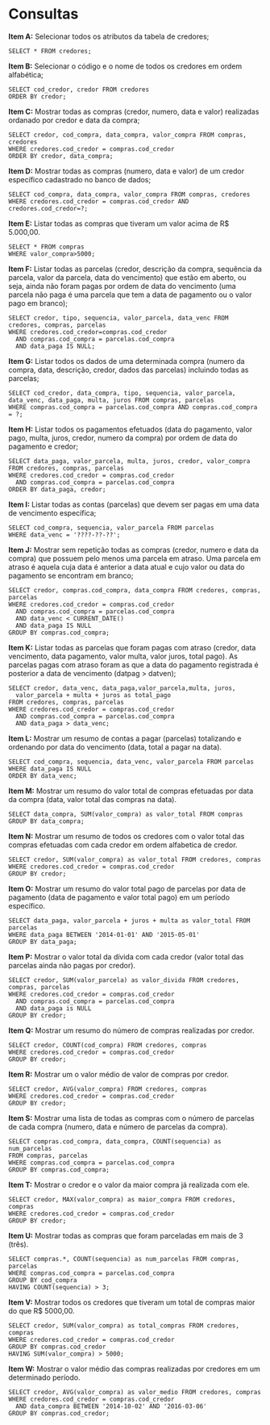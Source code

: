 # Consultas

**Item A:** Selecionar todos os atributos da tabela de credores;
  ```
  SELECT * FROM credores;
  ```

**Item B:** Selecionar o código e o nome de todos os credores em ordem
alfabética;
  ```
  SELECT cod_credor, credor FROM credores 
  ORDER BY credor;
  ```

**Item C:** Mostrar todas as compras (credor, numero, data e valor) realizadas
ordanado por credor e data da compra;
  ```
  SELECT credor, cod_compra, data_compra, valor_compra FROM compras, credores
  WHERE credores.cod_credor = compras.cod_credor
  ORDER BY credor, data_compra;
  ```

**Item D:** Mostrar todas as compras (numero, data e valor) de um credor
específico cadastrado no banco de dados;
  ```
  SELECT cod_compra, data_compra, valor_compra FROM compras, credores
  WHERE credores.cod_credor = compras.cod_credor AND credores.cod_credor=?;
  ```

**Item E:** Listar todas as compras que tiveram um valor acima de R$ 5.000,00.
  ```
  SELECT * FROM compras
  WHERE valor_compra>5000;
  ```

**Item F:** Listar todas as parcelas (credor, descrição da compra, sequência da
parcela, valor da parcela, data do vencimento) que estão em aberto,
ou seja, ainda não foram pagas por ordem de data do vencimento
(uma parcela não paga é uma parcela que tem a data de pagamento
ou o valor pago em branco);
  ```
  SELECT credor, tipo, sequencia, valor_parcela, data_venc FROM credores, compras, parcelas
  WHERE credores.cod_credor=compras.cod_credor 
    AND compras.cod_compra = parcelas.cod_compra
    AND data_paga IS NULL;
  ```

**Item G:** Listar todos os dados de uma determinada compra (numero da
compra, data, descrição, credor, dados das parcelas) incluindo todas
as parcelas;
  ```
  SELECT cod_credor, data_compra, tipo, sequencia, valor_parcela, data_venc, data_paga, multa, juros FROM compras, parcelas
  WHERE compras.cod_compra = parcelas.cod_compra AND compras.cod_compra = ?;
  ```

**Item H:** Listar todos os pagamentos efetuados (data do pagamento, valor
pago, multa, juros, credor, numero da compra) por ordem de data do
pagamento e credor;
  ```
  SELECT data_paga, valor_parcela, multa, juros, credor, valor_compra
  FROM credores, compras, parcelas
  WHERE credores.cod_credor = compras.cod_credor
    AND compras.cod_compra = parcelas.cod_compra
  ORDER BY data_paga, credor;
  ```

**Item I:** Listar todas as contas (parcelas) que devem ser pagas em uma data
de vencimento específica;
  ```
  SELECT cod_compra, sequencia, valor_parcela FROM parcelas
  WHERE data_venc = '????-??-??';
  ```

**Item J:** Mostrar sem repetição todas as compras (credor, numero e data da
compra) que possuem pelo menos uma parcela em atraso. Uma
parcela em atraso é aquela cuja data é anterior a data atual e cujo
valor ou data do pagamento se encontram em branco;
  ```
  SELECT credor, compras.cod_compra, data_compra FROM credores, compras, parcelas
  WHERE credores.cod_credor = compras.cod_credor
    AND compras.cod_compra = parcelas.cod_compra
    AND data_venc < CURRENT_DATE()
    AND data_paga IS NULL
  GROUP BY compras.cod_compra;
  ```

**Item K:** Listar todas as parcelas que foram pagas com atraso (credor, data
vencimento, data pagamento, valor multa, valor juros, total pago). As
parcelas pagas com atraso foram as que a data do pagamento
registrada é posterior a data de vencimento (datpag &gt; datven);
  ```
  SELECT credor, data_venc, data_paga,valor_parcela,multa, juros, 
    valor_parcela + multa + juros as total_pago
  FROM credores, compras, parcelas
  WHERE credores.cod_credor = compras.cod_credor
    AND compras.cod_compra = parcelas.cod_compra
    AND data_paga > data_venc;
  ```

**Item L:** Mostrar um resumo de contas a pagar (parcelas) totalizando e
ordenando por data do vencimento (data, total a pagar na data).
  ```
  SELECT cod_compra, sequencia, data_venc, valor_parcela FROM parcelas
  WHERE data_paga IS NULL
  ORDER BY data_venc;
  ```

**Item M:** Mostrar um resumo do valor total de compras efetuadas por data da
compra (data, valor total das compras na data).
  ```
  SELECT data_compra, SUM(valor_compra) as valor_total FROM compras
  GROUP BY data_compra;
  ```

**Item N:** Mostrar um resumo de todos os credores com o valor total das
compras efetuadas com cada credor em ordem alfabetica de credor.
  ```
  SELECT credor, SUM(valor_compra) as valor_total FROM credores, compras
  WHERE credores.cod_credor = compras.cod_credor
  GROUP BY credor;
  ```

**Item O:** Mostrar um resumo do valor total pago de parcelas por data de
pagamento (data de pagamento e valor total pago) em um período
específico.
  ```
  SELECT data_paga, valor_parcela + juros + multa as valor_total FROM parcelas
  WHERE data_paga BETWEEN '2014-01-01' AND '2015-05-01'
  GROUP BY data_paga;
  ```

**Item P:** Mostrar o valor total da dívida com cada credor (valor total das
parcelas ainda não pagas por credor).
  ```
  SELECT credor, SUM(valor_parcela) as valor_divida FROM credores, compras, parcelas
  WHERE credores.cod_credor = compras.cod_credor
    AND compras.cod_compra = parcelas.cod_compra
    AND data_paga is NULL
  GROUP BY credor;
  ```

**Item Q:** Mostrar um resumo do número de compras realizadas por credor.
  ```
  SELECT credor, COUNT(cod_compra) FROM credores, compras
  WHERE credores.cod_credor = compras.cod_credor
  GROUP BY credor;
  ```

**Item R:** Mostrar um o valor médio de valor de compras por credor.
  ```
  SELECT credor, AVG(valor_compra) FROM credores, compras
  WHERE credores.cod_credor = compras.cod_credor
  GROUP BY credor;
  ```

**Item S:** Mostrar uma lista de todas as compras com o número de parcelas de
cada compra (numero, data e número de parcelas da compra).
  ```
  SELECT compras.cod_compra, data_compra, COUNT(sequencia) as num_parcelas
  FROM compras, parcelas
  WHERE compras.cod_compra = parcelas.cod_compra
  GROUP BY compras.cod_compra;
  ```

**Item T:** Mostrar o credor e o valor da maior compra já realizada com ele.
  ```
  SELECT credor, MAX(valor_compra) as maior_compra FROM credores, compras
  WHERE credores.cod_credor = compras.cod_credor
  GROUP BY credor;
  ```

**Item U:** Mostrar todas as compras que foram parceladas em mais de 3 (três).
  ```
  SELECT compras.*, COUNT(sequencia) as num_parcelas FROM compras, parcelas
  WHERE compras.cod_compra = parcelas.cod_compra
  GROUP BY cod_compra
  HAVING COUNT(sequencia) > 3;
  ```

**Item V:** Mostrar todos os credores que tiveram um total de compras maior do que R$ 5000,00.
  ```
  SELECT credor, SUM(valor_compra) as total_compras FROM credores, compras
  WHERE credores.cod_credor = compras.cod_credor
  GROUP BY compras.cod_credor
  HAVING SUM(valor_compra) > 5000;
  ```

**Item W:** Mostrar o valor médio das compras realizadas por credores em um determinado período.
  ```
  SELECT credor, AVG(valor_compra) as valor_medio FROM credores, compras
  WHERE credores.cod_credor = compras.cod_credor
    AND data_compra BETWEEN '2014-10-02' AND '2016-03-06'
  GROUP BY compras.cod_credor;
  ```
